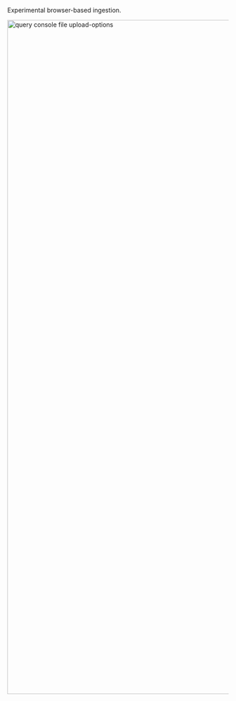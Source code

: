 Experimental browser-based ingestion.

<img width="1534" alt="query console file upload-options" src="https://cloud.githubusercontent.com/assets/176233/10629975/37a68916-7788-11e5-8ad2-72442ed7270f.png">
